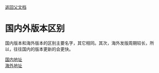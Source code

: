 [返回父文档](./index.md)

# 国内外版本区别

国内版本和海外版本的区别主要名字，其它相同。其次，海外发版周期较长，所以，往往国内的版本更新的会更快。

[国内地址](https://github.com/easemob/easemob-uikit-reactnative)  
[海外地址](https://github.com/AgoraIO-Usecase/AgoraChat-Callkit-rn)
